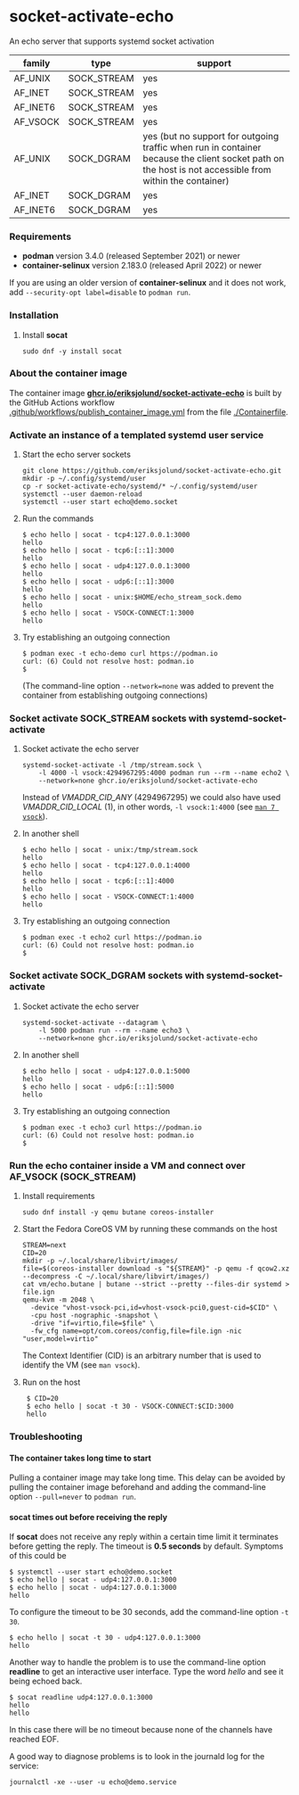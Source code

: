 # socket-activate-echo

An echo server that supports systemd socket activation

family   | type        | support
-------  | ----        | -------
AF_UNIX  | SOCK_STREAM | yes
AF_INET  | SOCK_STREAM | yes
AF_INET6 | SOCK_STREAM | yes
AF_VSOCK | SOCK_STREAM | yes
AF_UNIX  | SOCK_DGRAM  | yes (but no support for outgoing traffic when run in container because the client socket path on the host is not accessible from within the container) 
AF_INET  | SOCK_DGRAM  | yes
AF_INET6 | SOCK_DGRAM  | yes

### Requirements

* __podman__  version 3.4.0 (released September 2021) or newer
* __container-selinux__ version 2.183.0 (released April 2022) or newer

If you are using an older version of __container-selinux__ and it does not work, add `--security-opt label=disable` to `podman run`.

### Installation

1. Install __socat__
    ```
    sudo dnf -y install socat
    ```

### About the container image

The container image [__ghcr.io/eriksjolund/socket-activate-echo__](https://github.com/eriksjolund/socket-activate-echo/pkgs/container/socket-activate-echo)
is built by the GitHub Actions workflow [.github/workflows/publish_container_image.yml](.github/workflows/publish_container_image.yml)
from the file [./Containerfile](./Containerfile).

### Activate an instance of a templated systemd user service

1. Start the echo server sockets
    ```
    git clone https://github.com/eriksjolund/socket-activate-echo.git
    mkdir -p ~/.config/systemd/user
    cp -r socket-activate-echo/systemd/* ~/.config/systemd/user
    systemctl --user daemon-reload
    systemctl --user start echo@demo.socket
    ```

2. Run the commands
    ```
    $ echo hello | socat - tcp4:127.0.0.1:3000
    hello
    $ echo hello | socat - tcp6:[::1]:3000
    hello
    $ echo hello | socat - udp4:127.0.0.1:3000
    hello
    $ echo hello | socat - udp6:[::1]:3000
    hello
    $ echo hello | socat - unix:$HOME/echo_stream_sock.demo
    hello
    $ echo hello | socat - VSOCK-CONNECT:1:3000
    hello
    ```

3. Try establishing an outgoing connection
    ```
    $ podman exec -t echo-demo curl https://podman.io
    curl: (6) Could not resolve host: podman.io
    $
    ```
    (The command-line option `--network=none` was added to prevent the container from establishing outgoing connections)

### Socket activate SOCK_STREAM sockets with systemd-socket-activate

1. Socket activate the echo server
    ```
    systemd-socket-activate -l /tmp/stream.sock \
        -l 4000 -l vsock:4294967295:4000 podman run --rm --name echo2 \
        --network=none ghcr.io/eriksjolund/socket-activate-echo
    ```
    Instead of _VMADDR_CID_ANY_ (4294967295) we could also have used _VMADDR_CID_LOCAL_ (1), in other words,
    `-l vsock:1:4000` (see [`man 7 vsock`](https://man7.org/linux/man-pages/man7/vsock.7.html)).

2. In another shell
    ```
    $ echo hello | socat - unix:/tmp/stream.sock
    hello
    $ echo hello | socat - tcp4:127.0.0.1:4000
    hello
    $ echo hello | socat - tcp6:[::1]:4000
    hello
    $ echo hello | socat - VSOCK-CONNECT:1:4000
    hello
    ```

3. Try establishing an outgoing connection
    ```
    $ podman exec -t echo2 curl https://podman.io
    curl: (6) Could not resolve host: podman.io
    $
    ```

### Socket activate SOCK_DGRAM sockets with systemd-socket-activate

1. Socket activate the echo server
    ```
    systemd-socket-activate --datagram \
        -l 5000 podman run --rm --name echo3 \
        --network=none ghcr.io/eriksjolund/socket-activate-echo
    ```

2. In another shell
    ```
    $ echo hello | socat - udp4:127.0.0.1:5000
    hello
    $ echo hello | socat - udp6:[::1]:5000
    hello
    ```

3. Try establishing an outgoing connection
    ```
    $ podman exec -t echo3 curl https://podman.io
    curl: (6) Could not resolve host: podman.io
    $
    ```

### Run the echo container inside a VM and connect over AF_VSOCK (SOCK_STREAM)

1. Install requirements

    ```
    sudo dnf install -y qemu butane coreos-installer
    ```

2.  Start the Fedora CoreOS VM by running these commands on the host

    ```
    STREAM=next
    CID=20
    mkdir -p ~/.local/share/libvirt/images/
    file=$(coreos-installer download -s "${STREAM}" -p qemu -f qcow2.xz --decompress -C ~/.local/share/libvirt/images/)
    cat vm/echo.butane | butane --strict --pretty --files-dir systemd > file.ign
    qemu-kvm -m 2048 \
      -device "vhost-vsock-pci,id=vhost-vsock-pci0,guest-cid=$CID" \
      -cpu host -nographic -snapshot \
      -drive "if=virtio,file=$file" \
      -fw_cfg name=opt/com.coreos/config,file=file.ign -nic "user,model=virtio"
    ```

    The Context Identifier (CID) is an arbitrary number that is used to identify the VM (see `man vsock`).

3.  Run on the host
    ```
     $ CID=20
     $ echo hello | socat -t 30 - VSOCK-CONNECT:$CID:3000
     hello
    ```

### Troubleshooting

#### The container takes long time to start

Pulling a container image may take long time. This delay can be avoided by pulling the container
image beforehand and adding the command-line option `--pull=never` to `podman run`.

#### socat times out before receiving the reply

If __socat__ does not receive any reply within a certain time limit it terminates before getting the reply. The timeout is __0.5 seconds__ by default.
Symptoms of this could be

```
$ systemctl --user start echo@demo.socket
$ echo hello | socat - udp4:127.0.0.1:3000
$ echo hello | socat - udp4:127.0.0.1:3000
hello
```

To configure the timeout to be 30 seconds, add the command-line option `-t 30`.

```
$ echo hello | socat -t 30 - udp4:127.0.0.1:3000
hello
```

Another way to handle the problem is to use the command-line option __readline__ to get an interactive user interface. Type the word _hello_  and see it being echoed back. 

```
$ socat readline udp4:127.0.0.1:3000
hello
hello
```

In this case there will be no timeout because none of the channels have reached EOF.

A good way to diagnose problems is to look in the journald log for the service:

```
journalctl -xe --user -u echo@demo.service
```
